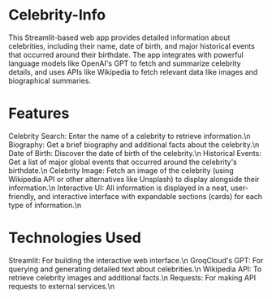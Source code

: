 # Celebrity-Info

This Streamlit-based web app provides detailed information about celebrities, including their name, date of birth, and major historical events that occurred around their birthdate. The app integrates with powerful language models like OpenAI's GPT to fetch and summarize celebrity details, and uses APIs like Wikipedia to fetch relevant data like images and biographical summaries.

# Features
Celebrity Search: Enter the name of a celebrity to retrieve information.\n
Biography: Get a brief biography and additional facts about the celebrity.\n
Date of Birth: Discover the date of birth of the celebrity.\n
Historical Events: Get a list of major global events that occurred around the celebrity's birthdate.\n
Celebrity Image: Fetch an image of the celebrity (using Wikipedia API or other alternatives like Unsplash) to display alongside their information.\n
Interactive UI: All information is displayed in a neat, user-friendly, and interactive interface with expandable sections (cards) for each type of information.\n

# Technologies Used
Streamlit: For building the interactive web interface.\n
GroqCloud's GPT: For querying and generating detailed text about celebrities.\n
Wikipedia API: To retrieve celebrity images and additional facts.\n
Requests: For making API requests to external services.\n
